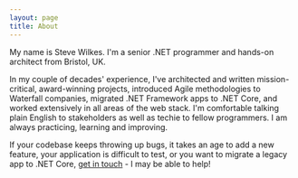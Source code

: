 ```yaml
---
layout: page
title: About
---
```


My name is Steve Wilkes. I'm a senior .NET programmer and hands-on architect from Bristol, UK.

In my couple of decades' experience, I've architected and written mission-critical, award-winning projects,
introduced Agile methodologies to Waterfall companies, migrated .NET Framework apps to .NET Core, and worked 
extensively in all areas of the web stack. I'm comfortable talking plain English to stakeholders as well as
techie to fellow programmers. I am always practicing, learning and improving.

If your codebase keeps throwing up bugs, it takes an age to add a new feature, your application is difficult
to test, or you want to migrate a legacy app to .NET Core, [get in touch](/contact) - I may be able to help! 